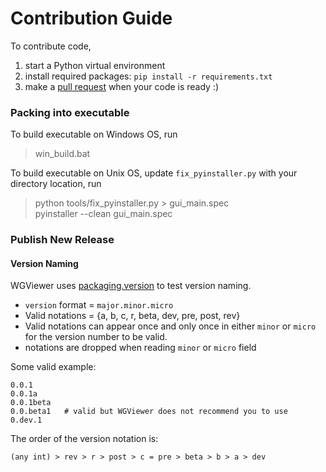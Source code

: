 # Contribution Guide

To contribute code,

1. start a Python virtual environment
2. install required packages: `pip install -r requirements.txt`
3. make a [pull request](../../pulls) when your code is ready :)

### Packing into executable

To build executable on Windows OS, run

> win_build.bat

To build executable on Unix OS, update `fix_pyinstaller.py` with your directory location, run

> python tools/fix_pyinstaller.py > gui_main.spec  
> pyinstaller --clean gui_main.spec


### Publish New Release

#### Version Naming

WGViewer uses [packaging.version](https://packaging.pypa.io/en/latest/version.html) to test version naming.

- `version` format = `major.minor.micro`
- Valid notations = {a, b, c, r, beta, dev, pre, post, rev}
- Valid notations can appear once and only once in either `minor` or `micro` for the version number to be valid.
- notations are dropped when reading `minor` or `micro` field
  
Some valid example:
``` 
0.0.1
0.0.1a
0.0.1beta
0.0.beta1   # valid but WGViewer does not recommend you to use
0.dev.1
```

The order of the version notation is:

```
(any int) > rev > r > post > c = pre > beta > b > a > dev
```
